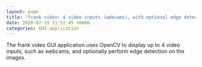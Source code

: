 ```yaml
---
layout: page
title: "frank video: 4 video inputs (webcams), with optional edge detection"
date: 2020-07-19 21:51:45 +0000
categories: GUI-application
---
```

The frank video GUI application uses OpenCV to display up to 4 video inputs,
such as webcams, and optionally perform edge detection on the images.
